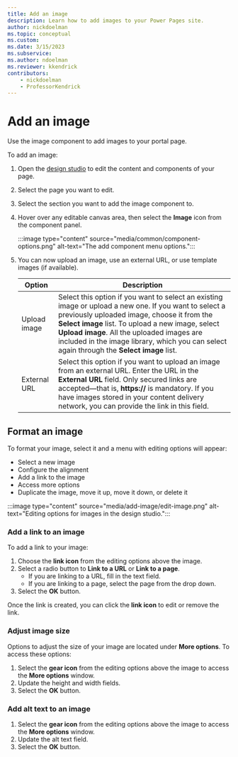 ```yaml
---
title: Add an image
description: Learn how to add images to your Power Pages site.
author: nickdoelman
ms.topic: conceptual
ms.custom: 
ms.date: 3/15/2023
ms.subservice:
ms.author: ndoelman 
ms.reviewer: kkendrick
contributors:
    - nickdoelman
    - ProfessorKendrick
---
```


# Add an image

Use the image component to add images to your portal page.

To add an image:

1. Open the [design studio](use-design-studio.md) to edit the content and components of your page.

1. Select the page you want to edit.

1. Select the section you want to add the image component to.

1. Hover over any editable canvas area, then select the **Image** icon from the component panel.

    :::image type="content" source="media/common/component-options.png" alt-text="The add component menu options.":::

1. You can now upload an image, use an external URL, or use template images (if available).

    | Option | Description |
    | ----------- | ----------- |
    | Upload image | Select this option if you want to select an existing image or upload a new one. If you want to select a previously uploaded image, choose it from the **Select image** list. To upload a new image, select **Upload image**. All the uploaded images are included in the image library, which you can select again through the **Select image** list. |
    | External URL | Select this option if you want to upload an image from an external URL. Enter the URL in the **External URL** field. Only secured links are accepted—that is, **https://** is mandatory. If you have images stored in your content delivery network, you can provide the link in this field. |


## Format an image

To format your image, select it and a menu with editing options will appear:

- Select a new image
- Configure the alignment
- Add a link to the image
- Access more options
- Duplicate the image, move it up, move it down, or delete it

:::image type="content" source="media/add-image/edit-image.png" alt-text="Editing options for images in the design studio.":::

### Add a link to an image

To add a link to your image:

1. Choose the **link icon** from the editing options above the image.
1. Select a radio button to **Link to a URL** or **Link to a page**.
    * If you are linking to a URL, fill in the text field.
    * If you are linking to a page, select the page from the drop down.
1. Select the **OK** button.

Once the link is created, you can click the **link icon** to edit or remove the link.

### Adjust image size

Options to adjust the size of your image are located under **More options**. To access these options:

1. Select the **gear icon** from the editing options above the image to access the **More options** window.
1. Update the height and width fields.
1. Select the **OK** button.

### Add alt text to an image

1. Select the **gear icon** from the editing options above the image to access the **More options** window.
1. Update the alt text field.
1. Select the **OK** button.




